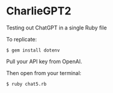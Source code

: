 # CharlieGPT2

Testing out ChatGPT in a single Ruby file

To replicate:

```
$ gem install dotenv
```

Pull your API key from OpenAI.

Then open from your terminal:

```
$ ruby chat5.rb
```
